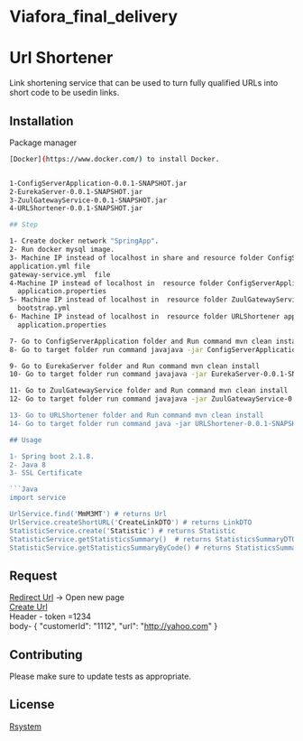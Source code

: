 # Viafora_final_delivery

# Url Shortener

Link shortening service that can be used to turn fully qualified URLs into short code to be usedin links.

## Installation

Package manager 
```bash
[Docker](https://www.docker.com/) to install Docker.


1-ConfigServerApplication-0.0.1-SNAPSHOT.jar
2-EurekaServer-0.0.1-SNAPSHOT.jar
3-ZuulGatewayService-0.0.1-SNAPSHOT.jar
4-URLShortener-0.0.1-SNAPSHOT.jar

## Step

1- Create docker network "SpringApp".
2- Run docker mysql image.
3- Machine IP instead of localhost in share and resource folder ConfigServerApplication application.
application.yml file
gateway-service.yml  file
4-Machine IP instead of localhost in  resource folder ConfigServerApplication application.
  application.properties
5- Machine IP instead of localhost in  resource folder ZuulGatewayService application.
  bootstrap.yml
6- Machine IP instead of localhost in  resource folder URLShortener application.
  application.properties

7- Go to ConfigServerApplication folder and Run command mvn clean install
8- Go to target folder run command javajava -jar ConfigServerApplication-0.0.1-SNAPSHOT.jar

9- Go to EurekaServer folder and Run command mvn clean install
10- Go to target folder run command javajava -jar EurekaServer-0.0.1-SNAPSHOT.jar

11- Go to ZuulGatewayService folder and Run command mvn clean install
12- Go to target folder run command javajava -jar ZuulGatewayService-0.0.1-SNAPSHOT.jar'

13- Go to URLShortener folder and Run command mvn clean install
14- Go to target folder run command java -jar URLShortener-0.0.1-SNAPSHOT.jar

## Usage

1- Spring boot 2.1.8.
2- Java 8
3- SSL Certificate

```Java
import service

UrlService.find('MmM3MT') # returns Url
UrlService.createShortURL('CreateLinkDTO') # returns LinkDTO
StatisticService.create('Statistic') # returns Statistic
StatisticService.getStatisticsSummary()  # returns StatisticsSummaryDTO
StatisticService.getStatisticsSummaryByCode() # returns StatisticsSummaryDTO
```

## Request 
[Redirect Url](https://localhost:8443/v1/MmM3MT/)   ->   Open new page     
[Create Url](https://localhost:8443/v1/url)  
Header -  token =1234       
body-
{
  "customerId": "1112",
  "url": "http://yahoo.com"
 }


## Contributing
Please make sure to update tests as appropriate.

## License
[Rsystem](https://www.rsystems.com/)
